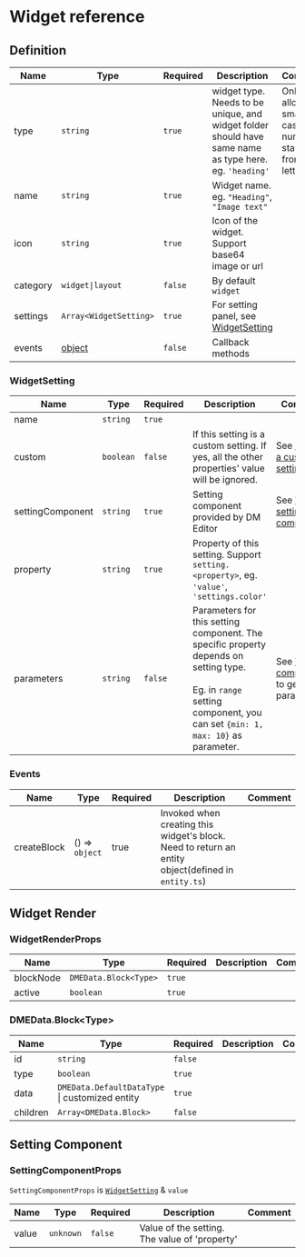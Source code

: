 Widget reference
==========

Definition
-------

| Name | Type | Required | Description | Comment |
|------|------|----------|-------------|------|
|  type    |  `string`    |    `true`      |  widget type. Needs to be unique, and widget folder should have same name as type here.  eg.  `'heading'`        |   Only allow small case, -, numbers, starting from letter    |
|  name    |  `string`    |    `true`      |   Widget name. eg. `"Heading"`, `"Image text"`          |      |
|  icon    |  `string`    |    `true`      |   Icon of the widget. Support base64 image or url          |      |
|  category    |  `widget\|layout`    |   `false`       |    By default `widget`         |      |
|  settings    |  `Array<WidgetSetting>`    |   `true`       |    For setting panel, see [WidgetSetting](#widgetsetting)         |      |
|  events    |  [object](#events)    |    `false`      |     Callback methods        |      |



### WidgetSetting


| Name | Type | Required | Description | Comment |
|------|------|----------|-------------|------|
|  name    |  `string`    |    `true`      |             |      |
|  custom    |  `boolean`    |    `false`      |   If this setting is a custom setting. If yes, all the other properties' value will be ignored.          |  See [Create a custom setting](./)    |
|  settingComponent    |  `string`    |    `true`      |    Setting component provided by DM Editor         |    See [Widget setting components](./setting-types.md)  |
|  property    |  `string`    |    `true`      |     Property of this setting. Support `setting.<property>`, eg. `'value'`, `'settings.color'`        |     |
|  parameters    |  `string`    |    `false`      |   Parameters for this setting component. The specific property depends on setting type. <br><br> Eg. in `range` setting component, you can set `{min: 1, max: 10}` as parameter.         |  See [Widget components](./setting-type.md) to get parameters    |



### Events

| Name | Type | Required | Description | Comment |
|------|------|----------|-------------|------|
|  createBlock    |  () => `object`    | true |  Invoked when creating this widget's block. Need to return an entity object(defined in `entity.ts`)      |             |

Widget Render
-----
### WidgetRenderProps

| Name | Type | Required | Description | Comment |
|------|------|----------|-------------|------|
|  blockNode    |  `DMEData.Block<Type>`    |    `true`      |             |      |
|  active    |  `boolean`    |    `true`      |             |      |


### DMEData.Block\<Type\>
| Name | Type | Required | Description | Comment |
|------|------|----------|-------------|------|
|  id    |  `string`    |    `false`      |             |      |
|  type    |  `boolean`    |    `true`      |             |      |
|  data    |  `DMEData.DefaultDataType` \| customized entity    |    `true`      |             |      |
|  children    |  `Array<DMEData.Block>`    |    `false`      |             |      |



Setting Component
--------
### SettingComponentProps

`SettingComponentProps` is [`WidgetSetting`](#widgetSetting) & `value`

| Name | Type | Required | Description | Comment |
|------|------|----------|-------------|------|
|  value    |  `unknown`    |    `false`      |     Value of the setting. The value of 'property'     |      |


